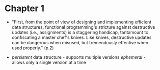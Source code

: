 # Chapter 1

- "First, from the point of view of designing and implementing efficient data structures, functional programming's stricture against destructive updates (i.e., assignments) is a staggering handicap, tantamount to confiscating a master chef's knives. Like knives, destructive updates can be dangerous when misused, but tremendously effective when used properly." (p.2)
  
- *persistent* data structure - supports multiple versions
  *ephemeral* - allows only a single version at a time
